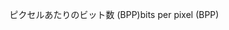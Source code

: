 <span data-ttu-id="63656-101">ピクセルあたりのビット数 (BPP)</span><span class="sxs-lookup"><span data-stu-id="63656-101">bits per pixel (BPP)</span></span>